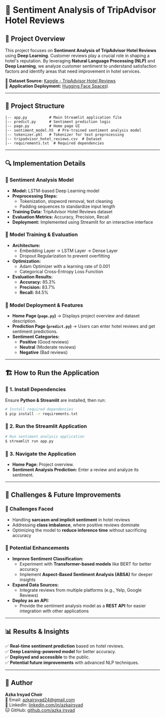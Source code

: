 # 🚀 Sentiment Analysis of TripAdvisor Hotel Reviews

## 📌 Project Overview

This project focuses on **Sentiment Analysis of TripAdvisor Hotel Reviews** using **Deep Learning**. Customer reviews play a crucial role in shaping a hotel's reputation. By leveraging **Natural Language Processing (NLP)** and **Deep Learning**, we analyze customer sentiment to understand satisfaction factors and identify areas that need improvement in hotel services.

🔗 **Dataset Source:** [Kaggle - TripAdvisor Hotel Reviews](https://www.kaggle.com/datasets/andrewmvd/trip-advisor-hotel-reviews/data)\
🔗 **Application Deployment:** [Hugging Face Spaces](https://huggingface.co/spaces/AzkaIrsyad/SentimenAnalysist_TripAdvisor)\

---

## 📂 Project Structure

```
|-- app.py          # Main Streamlit application file
|-- predict.py      # Sentiment prediction logic
|-- page.py         # Home page UI
|-- sentiment_model.h5  # Pre-trained sentiment analysis model
|-- tokenizer.pkl   # Tokenizer for text preprocessing
|-- tripadvisor_hotel_reviews.csv  # Dataset
|-- requirements.txt  # Required dependencies
```

---

## 🔍 Implementation Details

### 🔹 Sentiment Analysis Model

- **Model:** LSTM-based Deep Learning model
- **Preprocessing Steps:**
  - Tokenization, stopword removal, text cleaning
  - Padding sequences to standardize input length
- **Training Data:** TripAdvisor Hotel Reviews dataset
- **Evaluation Metrics:** Accuracy, Precision, Recall
- **Deployment:** Implemented using Streamlit for an interactive interface

### 🔹 Model Training & Evaluation

- **Architecture:**
  - Embedding Layer → LSTM Layer → Dense Layer
  - Dropout Regularization to prevent overfitting
- **Optimization:**
  - Adam Optimizer with a learning rate of 0.001
  - Categorical Cross-Entropy Loss Function
- **Evaluation Results:**
  - **Accuracy:** 85.3%
  - **Precision:** 83.7%
  - **Recall:** 84.5%

### 🔹 Model Deployment & Features

- **Home Page (`page.py`)** → Displays project overview and dataset description.
- **Prediction Page (`predict.py`)** → Users can enter hotel reviews and get sentiment predictions.
- **Sentiment Categories:**
  - **Positive** (Good reviews)
  - **Neutral** (Moderate reviews)
  - **Negative** (Bad reviews)

---

## 🏗️ How to Run the Application

### 🔹 1. Install Dependencies

Ensure **Python & Streamlit** are installed, then run:

```bash
# Install required dependencies
$ pip install -r requirements.txt
```

### 🔹 2. Run the Streamlit Application

```bash
# Run sentiment analysis application
$ streamlit run app.py
```

### 🔹 3. Navigate the Application

- **Home Page:** Project overview.
- **Sentiment Analysis Prediction:** Enter a review and analyze its sentiment.

---

## 🚀 Challenges & Future Improvements

### 🔹 Challenges Faced

- Handling **sarcasm and implicit sentiment** in hotel reviews
- Addressing **class imbalance**, where positive reviews dominate
- Optimizing the model to **reduce inference time** without sacrificing accuracy

### 🔹 Potential Enhancements

- **Improve Sentiment Classification:**
  - Experiment with **Transformer-based models** like BERT for better accuracy
  - Implement **Aspect-Based Sentiment Analysis (ABSA)** for deeper insights
- **Expand Data Sources:**
  - Integrate reviews from multiple platforms (e.g., Yelp, Google Reviews)
- **Deploy as an API:**
  - Provide the sentiment analysis model as a **REST API** for easier integration with other applications

---

## 📊 Results & Insights

✅ **Real-time sentiment prediction** based on hotel reviews.\
✅ **Deep Learning-powered model** for better accuracy.\
✅ **Deployed and accessible** to the public.\
✅ **Potential future improvements** with advanced NLP techniques.

---

## 👤 Author
**Azka Irsyad Choir**  
📧 Email: [azkairsyad24@gmail.com](mailto:azkairsyad24@gmail.com)  
🔗 LinkedIn: [linkedin.com/in/azkairsyad](https://www.linkedin.com/in/azka-irsyad-aa2509191/)  
🐱 GitHub: [github.com/azka irsyad](https://github.com/Azka24-ui)  
